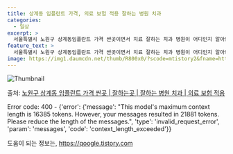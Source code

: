 ```yaml
---
title: 상계동 임플란트 가격, 의료 보험 적용 잘하는 병원 치과
categories:
  - 일상
excerpt: >
  서울특별시 노원구 상계동임플란트 가격 싼곳이면서 치료 잘하는 치과 병원이 어디인지 알아보도록 하겠습니다. 서울특별시 노원구 상계동에 위치한 강북연세미치과의원 경아치과의원 구명삼치과의원 금문치과의원 김영걸치과의원 김태진치과의원 김홍란치과의원 꿈동산치과의원 나비드치과의원 노원인플란트치과의원 노원치과의원 뉴욕굿모닝치과의원 달라스치과의원 동문치과의원 디자인치과의원 리라치과의원 마들웰치과의원 마이키즈치과의원 명인치과의원 W(더블유)치과의원 명치과의원 바른임플치과의원 바른최치과의원 박명제치과의원 박준범치과의원 박창후치과의원 반석치과의원 상계율치과의원 서울H치과의원 서울더플랜치과의원 서울모아치과의원 서울미치과교정과치과의원 서울본치과의원 서울수락치과의원 서울아인치과의원 서울열린치과의원 서울원플란트치과의원 서울으뜸치과의..
feature_text: >
  서울특별시 노원구 상계동임플란트 가격 싼곳이면서 치료 잘하는 치과 병원이 어디인지 알아보도록 하겠습니다. 서울특별시 노원구 상계동에 위치한 강북연세미치과의원 경아치과의원 구명삼치과의원 금문치과의원 김영걸치과의원 김태진치과의원 김홍란치과의원 꿈동산치과의원 나비드치과의원 노원인플란트치과의원 노원치과의원 뉴욕굿모닝치과의원 달라스치과의원 동문치과의원 디자인치과의원 리라치과의원 마들웰치과의원 마이키즈치과의원 명인치과의원 W(더블유)치과의원 명치과의원 바른임플치과의원 바른최치과의원 박명제치과의원 박준범치과의원 박창후치과의원 반석치과의원 상계율치과의원 서울H치과의원 서울더플랜치과의원 서울모아치과의원 서울미치과교정과치과의원 서울본치과의원 서울수락치과의원 서울아인치과의원 서울열린치과의원 서울원플란트치과의원 서울으뜸치과의..
image: https://img1.daumcdn.net/thumb/R800x0/?scode=mtistory2&fname=https%3A%2F%2Fblog.kakaocdn.net%2Fdn%2F2ddKH%2FbtsG0smFrnR%2FjLTfqDktzMQdKmRQWTSQPk%2Fimg.webp
---
```


![Thumbnail](https://img1.daumcdn.net/thumb/R800x0/?scode=mtistory2&fname=https%3A%2F%2Fblog.kakaocdn.net%2Fdn%2F2ddKH%2FbtsG0smFrnR%2FjLTfqDktzMQdKmRQWTSQPk%2Fimg.webp)

<p>출처: <a href="https://qoogle.tistory.com/6681" rel="dofollow">노원구 상계동 임플란트 가격 싼곳 | 잘하는곳 | 잘하는 병원 치과 | 의료 보험 적용</a> </p>

Error code: 400 - {'error': {'message': "This model's maximum context length
is 16385 tokens. However, your messages resulted in 21881 tokens. Please
reduce the length of the messages.", 'type': 'invalid_request_error', 'param':
'messages', 'code': 'context_length_exceeded'}}

 

도움이 되는 정보는, <a href="https://qoogle.tistory.com" rel="dofollow">https://qoogle.tistory.com</a>


